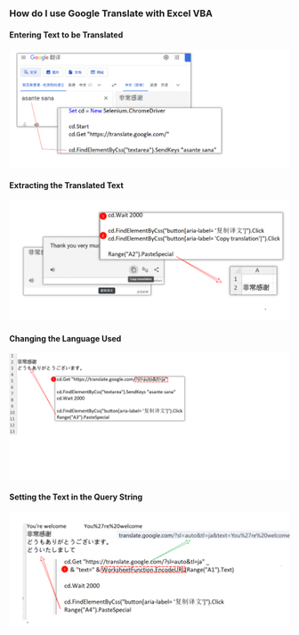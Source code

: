 ### **How do I use Google Translate with Excel VBA**

#### Entering Text to be Translated

![PixPin_2025-07-23_02-03-51](../images/PixPin_2025-07-23_02-03-51.png)

#### Extracting the Translated Text

![PixPin_2025-07-23_01-46-31](../images/PixPin_2025-07-23_01-46-31.png)

#### Changing the Language Used

![PixPin_2025-07-23_02-02-38](../images/PixPin_2025-07-23_02-02-38.png)

#### Setting the Text in the Query String

![PixPin_2025-07-23_02-24-13](../images/PixPin_2025-07-23_02-24-13.png)

